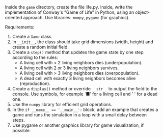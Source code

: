 Inside the `game` directory, create the file life.py. 
Inside, write the implementation of Conway's "Game of Life" in Python, using an object-oriented approach.
Use libraries: `numpy`, `pygame` (for graphics).


Requirements:
1.  Create a `Game` class.
2.  In `__init__`, the class should take grid dimensions (width, height) and create a random initial field.
3.  Create a `step()` method that updates the game state by one step according to the rules:
    - A living cell with < 2 living neighbors dies (underpopulation).
    - A living cell with 2 or 3 living neighbors survives.
    - A living cell with > 3 living neighbors dies (overpopulation).
    - A dead cell with exactly 3 living neighbors becomes alive (reproduction).
4.  Create a `display()` method or override `__str__` to output the field to the console. Use symbols, for example '■' for a living cell and ' ' for a dead one.
5.  Use the `numpy` library for efficient grid operations.
6.  In the `if __name__ == '__main__':` block, add an example that creates a game and runs the simulation in a loop with a small delay between steps.
7. Use pygame or another graphics library for game visualization, if possible.